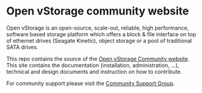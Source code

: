 # Open vStorage community website
Open vStorage is an open-source, scale-out, reliable, high performance, software based storage platform which offers a block & file interface on top of ethernet drives (Seagate Kinetic), object storage or a pool of traditional SATA drives.

This repo contains the source of the [Open vStorage Community website](https://www.openvstorage.org). This site contains the documentation (installation, administration, ...), technical and design documents and instruction on how to contribute.

For community support please visit the [Community Support Group](https://groups.google.com/forum/#!forum/open-vstorage). 
